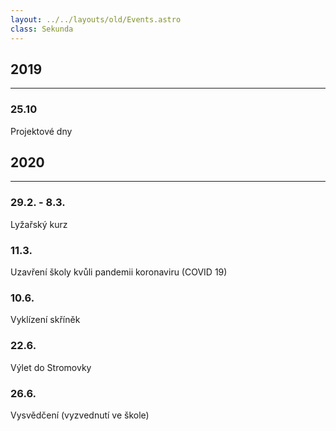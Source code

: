 ```yaml
---
layout: ../../layouts/old/Events.astro
class: Sekunda
---
```


## 2019
---

### 25.10
Projektové dny

## 2020
---

### 29.2. - 8.3.
Lyžařský kurz

### 11.3.
Uzavření školy kvůli pandemii koronaviru (COVID 19)

### 10.6.
Vyklízení skříněk 

### 22.6.
Výlet do Stromovky 

### 26.6.
Vysvědčení (vyzvednutí ve škole) 